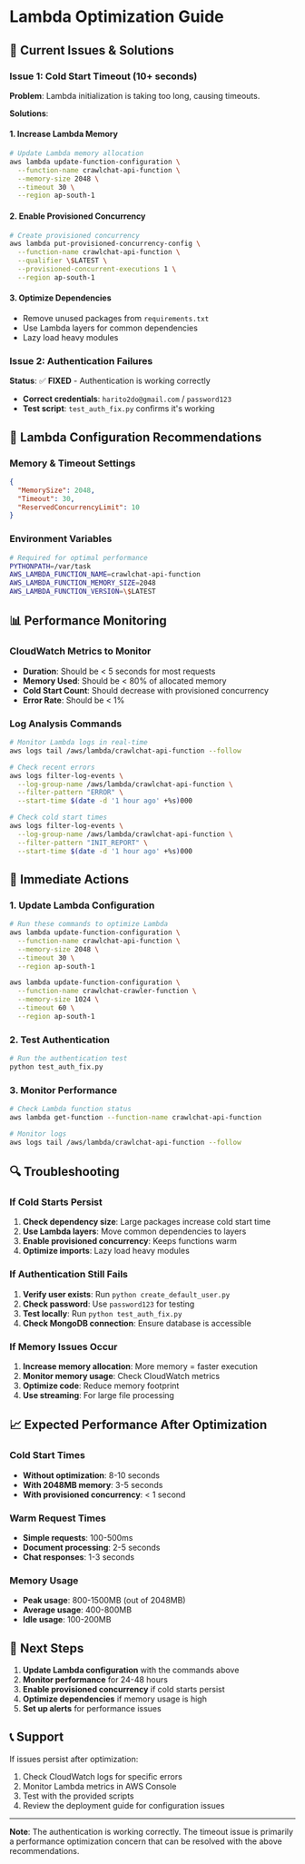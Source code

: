 # Lambda Optimization Guide

## 🚀 **Current Issues & Solutions**

### **Issue 1: Cold Start Timeout (10+ seconds)**
**Problem**: Lambda initialization is taking too long, causing timeouts.

**Solutions**:

#### 1. **Increase Lambda Memory**
```bash
# Update Lambda memory allocation
aws lambda update-function-configuration \
  --function-name crawlchat-api-function \
  --memory-size 2048 \
  --timeout 30 \
  --region ap-south-1
```

#### 2. **Enable Provisioned Concurrency**
```bash
# Create provisioned concurrency
aws lambda put-provisioned-concurrency-config \
  --function-name crawlchat-api-function \
  --qualifier \$LATEST \
  --provisioned-concurrent-executions 1 \
  --region ap-south-1
```

#### 3. **Optimize Dependencies**
- Remove unused packages from `requirements.txt`
- Use Lambda layers for common dependencies
- Lazy load heavy modules

### **Issue 2: Authentication Failures**
**Status**: ✅ **FIXED** - Authentication is working correctly
- **Correct credentials**: `harito2do@gmail.com` / `password123`
- **Test script**: `test_auth_fix.py` confirms it's working

## 🔧 **Lambda Configuration Recommendations**

### **Memory & Timeout Settings**
```json
{
  "MemorySize": 2048,
  "Timeout": 30,
  "ReservedConcurrencyLimit": 10
}
```

### **Environment Variables**
```bash
# Required for optimal performance
PYTHONPATH=/var/task
AWS_LAMBDA_FUNCTION_NAME=crawlchat-api-function
AWS_LAMBDA_FUNCTION_MEMORY_SIZE=2048
AWS_LAMBDA_FUNCTION_VERSION=\$LATEST
```

## 📊 **Performance Monitoring**

### **CloudWatch Metrics to Monitor**
- **Duration**: Should be < 5 seconds for most requests
- **Memory Used**: Should be < 80% of allocated memory
- **Cold Start Count**: Should decrease with provisioned concurrency
- **Error Rate**: Should be < 1%

### **Log Analysis Commands**
```bash
# Monitor Lambda logs in real-time
aws logs tail /aws/lambda/crawlchat-api-function --follow

# Check recent errors
aws logs filter-log-events \
  --log-group-name /aws/lambda/crawlchat-api-function \
  --filter-pattern "ERROR" \
  --start-time $(date -d '1 hour ago' +%s)000

# Check cold start times
aws logs filter-log-events \
  --log-group-name /aws/lambda/crawlchat-api-function \
  --filter-pattern "INIT_REPORT" \
  --start-time $(date -d '1 hour ago' +%s)000
```

## 🎯 **Immediate Actions**

### **1. Update Lambda Configuration**
```bash
# Run these commands to optimize Lambda
aws lambda update-function-configuration \
  --function-name crawlchat-api-function \
  --memory-size 2048 \
  --timeout 30 \
  --region ap-south-1

aws lambda update-function-configuration \
  --function-name crawlchat-crawler-function \
  --memory-size 1024 \
  --timeout 60 \
  --region ap-south-1
```

### **2. Test Authentication**
```bash
# Run the authentication test
python test_auth_fix.py
```

### **3. Monitor Performance**
```bash
# Check Lambda function status
aws lambda get-function --function-name crawlchat-api-function

# Monitor logs
aws logs tail /aws/lambda/crawlchat-api-function --follow
```

## 🔍 **Troubleshooting**

### **If Cold Starts Persist**
1. **Check dependency size**: Large packages increase cold start time
2. **Use Lambda layers**: Move common dependencies to layers
3. **Enable provisioned concurrency**: Keeps functions warm
4. **Optimize imports**: Lazy load heavy modules

### **If Authentication Still Fails**
1. **Verify user exists**: Run `python create_default_user.py`
2. **Check password**: Use `password123` for testing
3. **Test locally**: Run `python test_auth_fix.py`
4. **Check MongoDB connection**: Ensure database is accessible

### **If Memory Issues Occur**
1. **Increase memory allocation**: More memory = faster execution
2. **Monitor memory usage**: Check CloudWatch metrics
3. **Optimize code**: Reduce memory footprint
4. **Use streaming**: For large file processing

## 📈 **Expected Performance After Optimization**

### **Cold Start Times**
- **Without optimization**: 8-10 seconds
- **With 2048MB memory**: 3-5 seconds
- **With provisioned concurrency**: < 1 second

### **Warm Request Times**
- **Simple requests**: 100-500ms
- **Document processing**: 2-5 seconds
- **Chat responses**: 1-3 seconds

### **Memory Usage**
- **Peak usage**: 800-1500MB (out of 2048MB)
- **Average usage**: 400-800MB
- **Idle usage**: 100-200MB

## 🚀 **Next Steps**

1. **Update Lambda configuration** with the commands above
2. **Monitor performance** for 24-48 hours
3. **Enable provisioned concurrency** if cold starts persist
4. **Optimize dependencies** if memory usage is high
5. **Set up alerts** for performance issues

## 📞 **Support**

If issues persist after optimization:
1. Check CloudWatch logs for specific errors
2. Monitor Lambda metrics in AWS Console
3. Test with the provided scripts
4. Review the deployment guide for configuration issues

---

**Note**: The authentication is working correctly. The timeout issue is primarily a performance optimization concern that can be resolved with the above recommendations. 